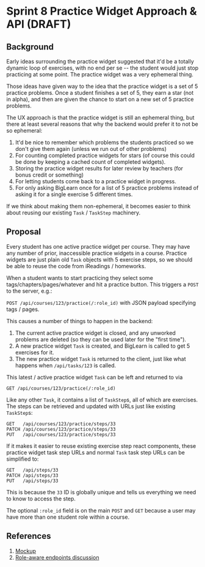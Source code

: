 # Sprint 8 Practice Widget Approach & API (DRAFT)

## Background

Early ideas surrounding the practice widget suggested that it'd be a totally dynamic loop of
exercises, with no end per se -- the student would just stop practicing at some point.  The 
practice widget was a very ephemeral thing.

Those ideas have given way to the idea that the practice widget is a set of 5 practice
problems.  Once a student finishes a set of 5, they earn a star (not in alpha), and then
are given the chance to start on a new set of 5 practice problems.  

The UX approach is that the practice widget is still an ephemeral thing, but there at least several
reasons that why the backend would prefer it to not be so ephemeral: 

1. It'd be nice to remember which problems the students practiced so we don't give them again (unless we run out of other
problems)
2. For counting completed practice widgets for stars (of course this could be done by keeping a cached count of completed widgets).  
3. Storing the practice widget results for later review by teachers (for bonus credit or something) 
4. For letting students come back to a practice widget in progress.
5. For only asking BigLearn once for a list of 5 practice problems instead of asking it for a single exercise
   5 different times.

If we think about making them non-ephemeral, it becomes easier to think about reusing our existing 
`Task` / `TaskStep` machinery.  

## Proposal

Every student has one active practice widget per course.  They may have any number of prior,
inaccessible practice widgets in a course.  Practice widgets are just plain old `Task` objects
with 5 exercise steps, so we should be able to reuse the code from iReadings / homeworks.

When a student wants to start practicing they select some tags/chapters/pages/whatever and hit
a practice button.  This triggers a `POST` to the server, e.g.:

`POST /api/courses/123/practice(/:role_id)` with JSON payload specifying tags / pages.

This causes a number of things to happen in the backend:

1. The current active practice widget is closed, and any unworked problems are deleted (so 
they can be used later for the "first time").
2. A new practice widget `Task` is created, and BigLearn is called to get 5 exercises for it.
3. The new practice widget `Task` is returned to the client, just like what happens when `/api/tasks/123` is called.

This latest / active practice widget `Task` can be left and returned to via

`GET /api/courses/123/practice(/:role_id)`

Like any other `Task`, it contains a list of `TaskStep`s, all of which are exercises.  The steps can be
retrieved and updated with URLs just like existing `TaskStep`s:

```
GET   /api/courses/123/practice/steps/33
PATCH /api/courses/123/practice/steps/33
PUT   /api/courses/123/practice/steps/33
```

If it makes it easier to reuse existing exercise step react components, these practice widget task 
step URLs and normal `Task` task step URLs can be simplified to:

```
GET   /api/steps/33
PATCH /api/steps/33
PUT   /api/steps/33
```

This is because the `33` ID is globally unique and tells us everything we need to know to access
the step.

The optional `:role_id` field is on the main `POST` and `GET` because a user may have more than
one student role within a course.

## References

1. [Mockup](http://mockups.openstax.org/Tutor_MVP_v2/start.html#p=question_1a)
2. [Role-aware endpoints discussion](https://github.com/openstax/napkin-notes/blob/master/jp/api_endpoints_20150314.md#about-role-aware-api-endpoints)